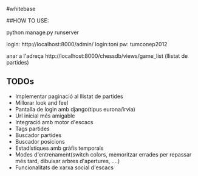#whitebase


##HOW TO USE:

python manage.py runserver

login: http://localhost:8000/admin/
login:toni
pw: tumconep2012

anar a l'adreça http://localhost:8000/chessdb/views/game_list (llistat de partides)

## TODOs

* Implementar paginació al llistat de partides
* Millorar look and feel
* Pantalla de login amb django(tipus eurona/irvia)
* Url inicial més amigable
* Integració amb motor d'escacs
* Tags partides
* Buscador partides
* Buscador posicions
* Estadístiques amb gràfis temporals
* Modes d'entrenament(switch colors, memoritzar errades per repassar més tard, dibuixar arbres d'apertures, ....)
* Funcionalitats de xarxa social d'escacs

